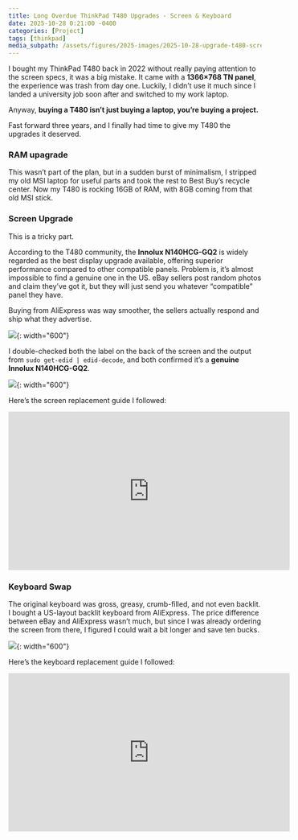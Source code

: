 ```yaml
---
title: Long Overdue ThinkPad T480 Upgrades - Screen & Keyboard
date: 2025-10-28 0:21:00 -0400
categories: [Project]
tags: [thinkpad] 
media_subpath: /assets/figures/2025-images/2025-10-28-upgrade-t480-screen-keyboard
---
```


I bought my ThinkPad T480 back in 2022 without really paying attention to the screen specs, it was a big mistake. It came with a **1366×768 TN panel**, the experience was trash from day one. Luckily, I didn’t use it much since I landed a university job soon after and switched to my work laptop.

Anyway, **buying a T480 isn’t just buying a laptop, you’re buying a project.**

Fast forward three years, and I finally had time to give my T480 the upgrades it deserved.

### RAM upagrade

This wasn’t part of the plan, but in a sudden burst of minimalism, I stripped my old MSI laptop for useful parts and took the rest to Best Buy’s recycle center. Now my T480 is rocking 16GB of RAM, with 8GB coming from that old MSI stick.

### Screen Upgrade

This is a tricky part.

According to the T480 community, the **Innolux N140HCG-GQ2** is widely regarded as the best display upgrade available, offering superior performance compared to other compatible panels. Problem is, it’s almost impossible to find a genuine one in the US. eBay sellers post random photos and claim they’ve got it, but they will just send you whatever “compatible” panel they have.

Buying from AliExpress was way smoother, the sellers actually respond and ship what they advertise.

![](01.png){: width="600"} 

I double-checked both the label on the back of the screen and the output from
`sudo get-edid | edid-decode`, and both confirmed it’s a **genuine Innolux N140HCG-GQ2**.

![](02.png){: width="600"}


Here’s the screen replacement guide I followed:
<center>
<iframe width="560" height="315" src="https://www.youtube.com/embed/njN4N36sM_U?si=tygwHDEt9p5lNudc" title="YouTube video player" frameborder="0" allow="accelerometer; autoplay; clipboard-write; encrypted-media; gyroscope; picture-in-picture; web-share" referrerpolicy="strict-origin-when-cross-origin" allowfullscreen></iframe>
</center>

### Keyboard Swap

The original keyboard was gross, greasy, crumb-filled, and not even backlit. I bought a US-layout backlit keyboard from AliExpress. The price difference between eBay and AliExpress wasn’t much, but since I was already ordering the screen from there, I figured I could wait a bit longer and save ten bucks.

![](03.png){: width="600"}

Here’s the keyboard replacement guide I followed:
<center>
<iframe width="560" height="315" src="https://www.youtube.com/embed/Ilni8Em7rsg?si=0rmcUAoLxrE0FeT0" title="YouTube video player" frameborder="0" allow="accelerometer; autoplay; clipboard-write; encrypted-media; gyroscope; picture-in-picture; web-share" referrerpolicy="strict-origin-when-cross-origin" allowfullscreen></iframe>
</center>